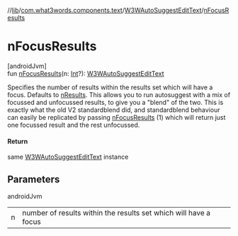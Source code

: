 //[lib](../../../index.md)/[com.what3words.components.text](../index.md)/[W3WAutoSuggestEditText](index.md)/[nFocusResults](n-focus-results.md)

# nFocusResults

[androidJvm]\
fun [nFocusResults](n-focus-results.md)(n: [Int](https://kotlinlang.org/api/latest/jvm/stdlib/kotlin/-int/index.html)?): [W3WAutoSuggestEditText](index.md)

Specifies the number of results within the results set which will have a focus. Defaults to [nResults](n-results.md). This allows you to run autosuggest with a mix of focussed and unfocussed results, to give you a "blend" of the two. This is exactly what the old V2 standardblend did, and standardblend behaviour can easily be replicated by passing [nFocusResults](n-focus-results.md) (1) which will return just one focussed result and the rest unfocussed.

#### Return

same [W3WAutoSuggestEditText](index.md) instance

## Parameters

androidJvm

| | |
|---|---|
| n | number of results within the results set which will have a focus |
